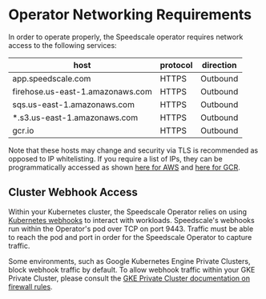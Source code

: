 # Operator Networking Requirements

In order to operate properly, the Speedscale operator requires network access to the following services:

| host | protocol | direction |
| ---- | -------- | --------- |
| app.speedscale.com | HTTPS | Outbound |
| firehose.us-east-1.amazonaws.com | HTTPS | Outbound |
| sqs.us-east-1.amazonaws.com | HTTPS | Outbound |
| *.s3.us-east-1.amazonaws.com | HTTPS | Outbound |
| gcr.io | HTTPS | Outbound |

Note that these hosts may change and security via TLS is recommended as opposed to IP whitelisting. If you require a list of IPs, they can be programmatically accessed as shown [here for AWS](https://docs.aws.amazon.com/general/latest/gr/aws-ip-ranges.html) and [here for GCR](https://www.gstatic.com/ipranges/cloud.json).

## Cluster Webhook Access

Within your Kubernetes cluster, the Speedscale Operator relies on using [Kubernetes webhooks](https://kubernetes.io/docs/reference/access-authn-authz/extensible-admission-controllers/) to interact with workloads.
Speedscale's webhooks run within the Operator's pod over TCP on port 9443.
Traffic must be able to reach the pod and port in order for the Speedscale Operator to capture traffic.

Some environments, such as Google Kubernetes Engine Private Clusters, block webhook traffic by default.
To allow webhook traffic within your GKE Private Cluster, please consult the [GKE Private Cluster documentation on firewall rules](https://cloud.google.com/kubernetes-engine/docs/how-to/private-clusters#add_firewall_rules).
